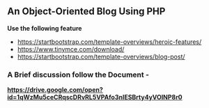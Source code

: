 ## An Object-Oriented Blog Using PHP
__Use the following feature__
* https://startbootstrap.com/template-overviews/heroic-features/
* https://www.tinymce.com/download/
* https://startbootstrap.com/template-overviews/blog-post/
### A Brief discussion follow the Document - 
__https://drive.google.com/open?id=1qWzMu5ceCRqscDRvRL5VPAfo3nIESBrty4yVOlNP8r0__
